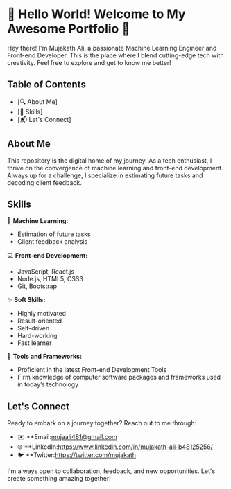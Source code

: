# 🚀 Hello World! Welcome to My Awesome Portfolio 🌟

Hey there! I'm Mujakath Ali, a passionate Machine Learning Engineer and Front-end Developer. This is the place where I blend cutting-edge tech with creativity. Feel free to explore and get to know me better!

## Table of Contents

- [🔍 About Me]
- [💼 Skills]
- [📬 Let's Connect]

## About Me

This repository is the digital home of my journey. As a tech enthusiast, I thrive on the convergence of machine learning and front-end development. Always up for a challenge, I specialize in estimating future tasks and decoding client feedback.

## Skills

🤖 **Machine Learning:**
  - Estimation of future tasks
  - Client feedback analysis

💻 **Front-end Development:**
  - JavaScript, React.js
  - Node.js, HTML5, CSS3
  - Git, Bootstrap

✨ **Soft Skills:**
  - Highly motivated
  - Result-oriented
  - Self-driven
  - Hard-working
  - Fast learner

🚀 **Tools and Frameworks:**
  - Proficient in the latest Front-end Development Tools
  - Firm knowledge of computer software packages and frameworks used in today’s technology

## Let's Connect

Ready to embark on a journey together? Reach out to me through:

- ✉️ **Email:mujaali481@gmail.com
- 🌐 **LinkedIn:https://www.linkedin.com/in/mujakath-ali-b48125256/
- 🐦 **Twitter:https://twitter.com/mujakath

I'm always open to collaboration, feedback, and new opportunities. Let's create something amazing together!

